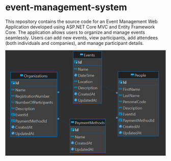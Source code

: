 # event-management-system

This repository contains the source code for an Event Management Web Application developed using ASP.NET Core MVC and Entity Framework Core. The application allows users to organize and manage events seamlessly. Users can add new events, view participants, add attendees (both individuals and companies), and manage participant details.

![alt text](erd.png)
